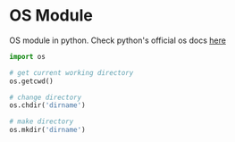 # OS Module

OS module in python.
Check python's official os docs [here](https://docs.python.org/3/library/os.html)

```py
import os

# get current working directory
os.getcwd()

# change directory
os.chdir('dirname')

# make directory
os.mkdir('dirname')
```
